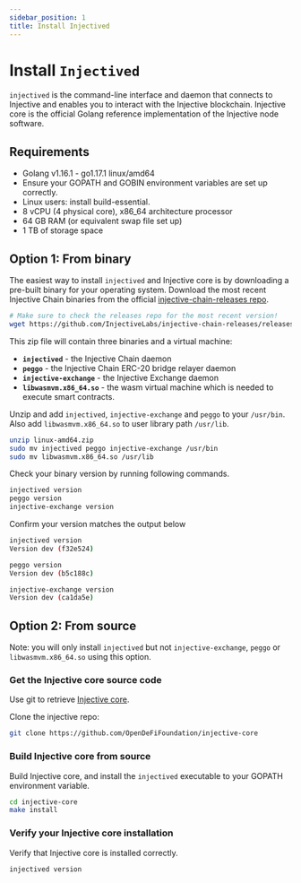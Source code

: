 ```yaml
---
sidebar_position: 1
title: Install Injectived
---
```



# Install `Injectived` 

`injectived` is the command-line interface and daemon that connects to Injective and enables you to interact with the Injective blockchain. Injective core is the official Golang reference implementation of the Injective node software.

## Requirements

- Golang v1.16.1 - go1.17.1 linux/amd64
- Ensure your GOPATH and GOBIN environment variables are set up correctly.
- Linux users: install build-essential.
- 8 vCPU (4 physical core), x86_64 architecture processor
- 64 GB RAM (or equivalent swap file set up)
- 1 TB of storage space

## Option 1: From binary

The easiest way to install `injectived` and Injective core is by downloading a pre-built binary for your operating system. Download the most recent Injective Chain binaries from the official [injective-chain-releases repo](https://github.com/InjectiveLabs/injective-chain-releases).

```bash
# Make sure to check the releases repo for the most recent version!
wget https://github.com/InjectiveLabs/injective-chain-releases/releases/download/v1.10.0-1679065799/linux-amd64.zip
```

This zip file will contain three binaries and a virtual machine:
- **`injectived`** - the Injective Chain daemon
- **`peggo`** - the Injective Chain ERC-20 bridge relayer daemon
- **`injective-exchange`** - the Injective Exchange daemon
- **`libwasmvm.x86_64.so`** - the wasm virtual machine which is needed to execute smart contracts.

Unzip and add `injectived`, `injective-exchange` and `peggo` to your `/usr/bin`. Also add `libwasmvm.x86_64.so` to user library path `/usr/lib`.

```bash
unzip linux-amd64.zip
sudo mv injectived peggo injective-exchange /usr/bin
sudo mv libwasmvm.x86_64.so /usr/lib
```

Check your binary version by running following commands.

```bash
injectived version
peggo version
injective-exchange version
```

Confirm your version matches the output below

```bash
injectived version
Version dev (f32e524)

peggo version
Version dev (b5c188c)

injective-exchange version
Version dev (ca1da5e)
```

## Option 2: From source

Note: you will only install `injectived` but not `injective-exchange`, `peggo` or `libwasmvm.x86_64.so` using this option.

### Get the Injective core source code

Use git to retrieve [Injective core](https://github.com/OpenDeFiFoundation/injective-core).

Clone the injective repo:

```bash
git clone https://github.com/OpenDeFiFoundation/injective-core
```

### Build Injective core from source

Build Injective core, and install the `injectived` executable to your GOPATH environment variable.

```bash
cd injective-core
make install
```

### Verify your Injective core installation

Verify that Injective core is installed correctly.

```bash
injectived version
```

